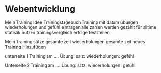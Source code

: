 # Webentwicklung
Mein Training Idee
Trainingstagebuch Training mit datum übungen wiederholungen und gefühl eintragen 
alle zahlen werden gezählt für alltime statistik 
nutzen trainingsvergleich erfolge feststellen



Mein Training
sätze gesamte zeit
wiederholungen gesamte zeit
neues Training Hinzufügen

unterseite 1
Training am .... 
Übung:
satz:
wiederholungen:
gefühl


Unterseite 2
Training am ....
Übung:
satz:
wiederholungen:
gefühl


